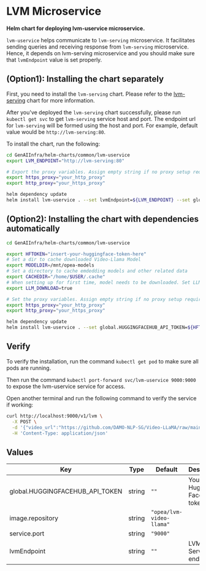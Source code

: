 # LVM Microservice

**Helm chart for deploying lvm-uservice microservice.**

`lvm-uservice` helps communicate to `lvm-serving` microservice. It facilitates sending queries and receiving response from `lvm-serving` microservice. Hence, it depends on lvm-serving microservice and you should make sure that `lvmEndpoint` value is set properly.

## (Option1): Installing the chart separately

First, you need to install the `lvm-serving` chart. Please refer to the [lvm-serving](../lvm-serving) chart for more information.

After you've deployed the `lvm-serving` chart successfully, please run `kubectl get svc` to get `lvm-serving` service host and port. The endpoint url for `lvm-serving` will be formed using the host and port. For example, default value would be `http://lvm-serving:80`.

To install the chart, run the following:

```bash
cd GenAIInfra/helm-charts/common/lvm-uservice
export LVM_ENDPOINT="http://lvm-serving:80"

# Export the proxy variables. Assign empty string if no proxy setup required.
export https_proxy="your_http_proxy"
export http_proxy="your_https_proxy"

helm dependency update
helm install lvm-uservice . --set lvmEndpoint=${LVM_ENDPOINT} --set global.https_proxy=${https_proxy} --set global.http_proxy=${http_proxy} --wait
```

## (Option2): Installing the chart with dependencies automatically

```bash
cd GenAIInfra/helm-charts/common/lvm-uservice

export HFTOKEN="insert-your-huggingface-token-here"
# Set a dir to cache downloaded Video-Llama Model
export MODELDIR=/mnt/opea-models
# Set a directory to cache emdedding models and other related data
export CACHEDIR="/home/$USER/.cache"
# When setting up for first time, model needs to be downloaded. Set LLM_DOWNLOAD flag to true to download models. Please note, when redeploying we should set this value to false, otherwise model download will restart.
export LLM_DOWNLOAD=true

# Set the proxy variables. Assign empty string if no proxy setup required.
export https_proxy="your_http_proxy"
export http_proxy="your_https_proxy"

helm dependency update
helm install lvm-uservice . --set global.HUGGINGFACEHUB_API_TOKEN=${HFTOKEN} --set lvm-serving.enabled=true --set lvm-serving.llmDownload=${LLM_DOWNLOAD} --set global.modelUseHostPath=${MODELDIR} --set global.cacheUseHostPath=${CACHEDIR} --set global.https_proxy=${https_proxy} --set global.http_proxy=${http_proxy} --wait
```

## Verify

To verify the installation, run the command `kubectl get pod` to make sure all pods are running.

Then run the command `kubectl port-forward svc/lvm-uservice 9000:9000` to expose the lvm-uservice service for access.

Open another terminal and run the following command to verify the service if working:

```bash
curl http://localhost:9000/v1/lvm \
  -X POST \
  -d '{"video_url":"https://github.com/DAMO-NLP-SG/Video-LLaMA/raw/main/examples/silence_girl.mp4","chunk_start": 0,"chunk_duration": 7,"prompt":"What is the person doing?","max_new_tokens": 50}' \
  -H 'Content-Type: application/json'
```

## Values

| Key                             | Type   | Default                  | Description                     |
| ------------------------------- | ------ | ------------------------ | ------------------------------- |
| global.HUGGINGFACEHUB_API_TOKEN | string | `""`                     | Your own Hugging Face API token |
| image.repository                | string | `"opea/lvm-video-llama"` |                                 |
| service.port                    | string | `"9000"`                 |                                 |
| lvmEndpoint                     | string | `""`                     | LVM Serving endpoint            |
